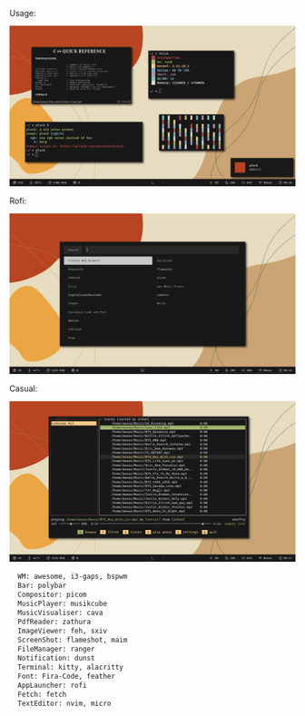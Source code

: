 Usage:
<p align="center">
  <img src="preview/usage.png">
</p>

Rofi:
<p align="center">
  <img src="preview/rofi.png">
</p>

Casual:
<p align="center">
  <img src="preview/music.png">
</p>

```
  WM: awesome, i3-gaps, bspwm
  Bar: polybar
  Compositor: picom
  MusicPlayer: musikcube
  MusicVisualiser: cava
  PdfReader: zathura
  ImageViewer: feh, sxiv
  ScreenShot: flameshot, maim
  FileManager: ranger
  Notification: dunst
  Terminal: kitty, alacritty
  Font: Fira-Code, feather
  AppLauncher: rofi
  Fetch: fetch
  TextEditor: nvim, micro
```
